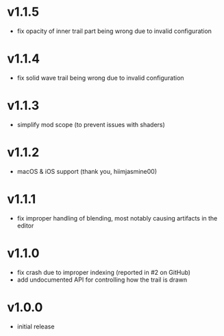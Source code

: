 # v1.1.5
- fix opacity of inner trail part being wrong due to invalid configuration

# v1.1.4
- fix solid wave trail being wrong due to invalid configuration

# v1.1.3
- simplify mod scope (to prevent issues with shaders)

# v1.1.2
- macOS & iOS support (thank you, hiimjasmine00)

# v1.1.1
- fix improper handling of blending, most notably causing artifacts in the editor

# v1.1.0
- fix crash due to improper indexing (reported in #2 on GitHub)
- add undocumented API for controlling how the trail is drawn

# v1.0.0
- initial release
